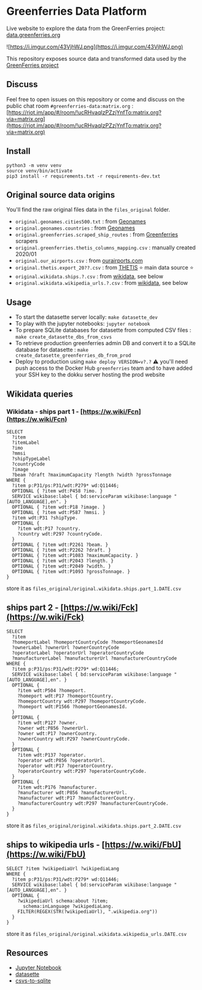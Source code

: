 # Greenferries Data Platform

Live website to explore the data from the GreenFerries project: [data.greenferries.org](data.greenferries.org)

![https://i.imgur.com/43VjhWJ.png](https://i.imgur.com/43VjhWJ.png)

This repository exposes source data and transformed data
used by the [GreenFerries project](https://www.greenferries.org)

## Discuss

Feel free to open issues on this repository or come and discuss on the public chat room `#greenferries-data:matrix.org` : [https://riot.im/app/#/room/!ucRHvaqIzPZzjYnfTo:matrix.org?via=matrix.org](https://riot.im/app/#/room/!ucRHvaqIzPZzjYnfTo:matrix.org?via=matrix.org)

## Install

```
python3 -m venv venv
source venv/bin/activate
pip3 install -r requirements.txt -r requirements-dev.txt
```

## Original source data origins

You'll find the raw original files data in the `files_original` folder.

- `original.geonames.cities500.txt` : from [Geonames](https://download.geonames.org/export/dump/)
- `original.geonames.countries` : from [Geonames](https://download.geonames.org/export/dump/)
- `original.greenferries.scraped_ship_routes` : from [Greenferries](https://github.com/greenferries/greenferries/tree/master/scrapers) scrapers
- `original.greenferries.thetis_columns_mapping.csv` : manually created 2020/01
- `original.our_airports.csv` : from [ourairports.com](https://ourairports.com/data/)
- `original.thetis.export_20??.csv` : from [THETIS](https://mrv.emsa.europa.eu/#public/emission-report) ⭐️ main data source ⭐️
- `original.wikidata.ships.?.csv` : from [wikidata](https://www.wikidata.org/), see below
- `original.wikidata.wikipedia_urls.?.csv` : from [wikidata](https://www.wikidata.org/), see below

## Usage

- To start the datasette server locally: `make datasette_dev`
- To play with the jupyter notebooks: `jupyter notebook`
- To prepare SQLite databases for datasette from computed CSV files : `make create_datasette_dbs_from_csvs`
- To retrieve production greenferries admin DB and convert it to a SQLite database for datasette : `make create_datasette_greenferries_db_from_prod`
- Deploy to production using `make deploy VERSION=v?.?` ⚠️ you'll need push access to the Docker Hub `greenferries` team and to have added your SSH key to the dokku server hosting the prod website

## Wikidata queries

### Wikidata - ships part 1 - [https://w.wiki/Fcn](https://w.wiki/Fcn)

```
SELECT
  ?item
  ?itemLabel
  ?imo
  ?mmsi
  ?shipTypeLabel
  ?countryCode
  ?image
  ?beam ?draft ?maximumCapacity ?length ?width ?grossTonnage
WHERE {
  ?item p:P31/ps:P31/wdt:P279* wd:Q11446;
  OPTIONAL { ?item wdt:P458 ?imo. }
  SERVICE wikibase:label { bd:serviceParam wikibase:language "[AUTO_LANGUAGE],en". }
  OPTIONAL { ?item wdt:P18 ?image. }
  OPTIONAL { ?item wdt:P587 ?mmsi. }
  ?item wdt:P31 ?shipType.
  OPTIONAL {
    ?item wdt:P17 ?country.
    ?country wdt:P297 ?countryCode.
  }
  OPTIONAL { ?item wdt:P2261 ?beam. }
  OPTIONAL { ?item wdt:P2262 ?draft. }
  OPTIONAL { ?item wdt:P1083 ?maximumCapacity. }
  OPTIONAL { ?item wdt:P2043 ?length. }
  OPTIONAL { ?item wdt:P2049 ?width. }
  OPTIONAL { ?item wdt:P1093 ?grossTonnage. }
}
```

store it as `files_original/original.wikidata.ships.part_1.DATE.csv`

## ships part 2 - [https://w.wiki/Fck](https://w.wiki/Fck)

```
SELECT
  ?item
  ?homeportLabel ?homeportCountryCode ?homeportGeonamesId
  ?ownerLabel ?ownerUrl ?ownerCountryCode
  ?operatorLabel ?operatorUrl ?operatorCountryCode
  ?manufacturerLabel ?manufacturerUrl ?manufacturerCountryCode
WHERE {
  ?item p:P31/ps:P31/wdt:P279* wd:Q11446;
  SERVICE wikibase:label { bd:serviceParam wikibase:language "[AUTO_LANGUAGE],en". }
  OPTIONAL {
    ?item wdt:P504 ?homeport.
    ?homeport wdt:P17 ?homeportCountry.
    ?homeportCountry wdt:P297 ?homeportCountryCode.
    ?homeport wdt:P1566 ?homeportGeonamesId.
  }
  OPTIONAL {
    ?item wdt:P127 ?owner.
    ?owner wdt:P856 ?ownerUrl.
    ?owner wdt:P17 ?ownerCountry.
    ?ownerCountry wdt:P297 ?ownerCountryCode.
  }
  OPTIONAL {
    ?item wdt:P137 ?operator.
    ?operator wdt:P856 ?operatorUrl.
    ?operator wdt:P17 ?operatorCountry.
    ?operatorCountry wdt:P297 ?operatorCountryCode.
  }
  OPTIONAL {
    ?item wdt:P176 ?manufacturer.
    ?manufacturer wdt:P856 ?manufacturerUrl.
    ?manufacturer wdt:P17 ?manufacturerCountry.
    ?manufacturerCountry wdt:P297 ?manufacturerCountryCode.
  }
}
```

store it as `files_original/original.wikidata.ships.part_2.DATE.csv`

## ships to wikipedia urls - [https://w.wiki/FbU](https://w.wiki/FbU)

```
SELECT ?item ?wikipediaUrl ?wikipediaLang
WHERE {
  ?item p:P31/ps:P31/wdt:P279* wd:Q11446;
  SERVICE wikibase:label { bd:serviceParam wikibase:language "[AUTO_LANGUAGE],en". }
  OPTIONAL {
    ?wikipediaUrl schema:about ?item;
      schema:inLanguage ?wikipediaLang.
    FILTER(REGEX(STR(?wikipediaUrl), ".wikipedia.org"))
  }
}
```

store it as `files_original/original.wikidata.wikipedia_urls.DATE.csv`


## Resources

- [Jupyter Notebook](https://jupyter-notebook.readthedocs.io/en/stable/)
- [datasette](https://github.com/simonw/datasette)
- [csvs-to-sqlite](https://github.com/simonw/csvs-to-sqlite)
